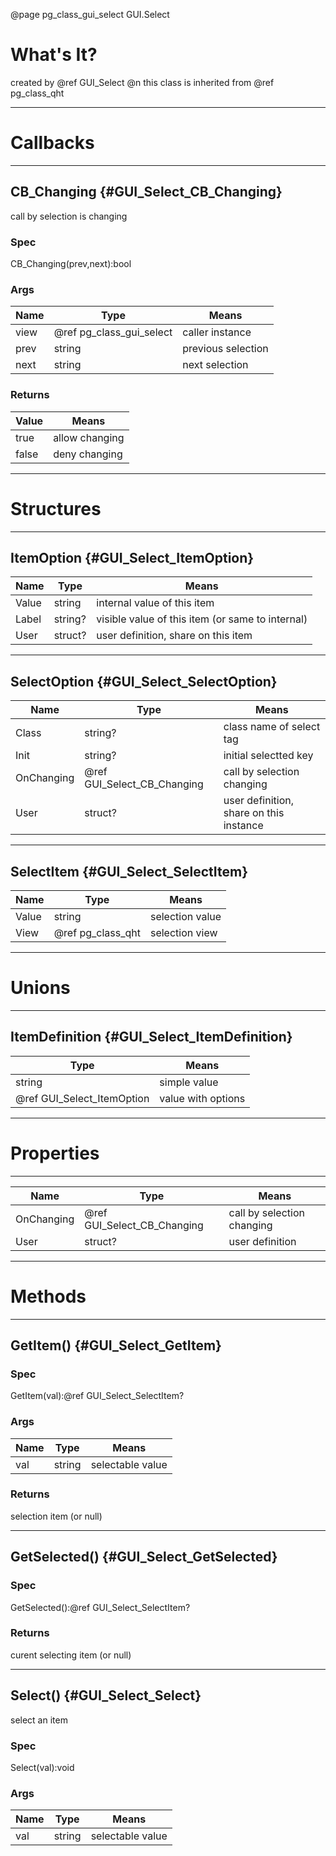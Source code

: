 ﻿@page pg_class_gui_select GUI.Select

# What's It?

created by @ref GUI_Select @n
this class is inherited from @ref pg_class_qht  

-----
# Callbacks

-----
## CB_Changing {#GUI_Select_CB_Changing}

call by selection is changing  

### Spec

CB_Changing(prev,next):bool

### Args

| Name | Type | Means |
|------|------|-------|
| view | @ref pg_class_gui_select | caller instance |
| prev | string | previous selection |
| next | string | next selection |

### Returns

| Value | Means |
|-------|-------|
| true | allow changing |
| false | deny changing |

-----
# Structures

-----
## ItemOption {#GUI_Select_ItemOption}

| Name | Type | Means |
|------|------|-------|
| Value | string | internal value of this item |
| Label | string? | visible value of this item (or same to internal) |
| User | struct? | user definition, share on this item |

-----
## SelectOption {#GUI_Select_SelectOption}

| Name | Type | Means |
|------|------|-------|
| Class | string? | class name of select tag |
| Init | string? | initial selectted key |
| OnChanging | @ref GUI_Select_CB_Changing | call by selection changing |
| User | struct? | user definition, share on this instance |

-----
## SelectItem {#GUI_Select_SelectItem}

| Name | Type | Means |
|------|------|-------|
| Value | string | selection value |
| View | @ref pg_class_qht | selection view |

-----
# Unions

-----
## ItemDefinition {#GUI_Select_ItemDefinition}

| Type | Means |
|------|-------|
| string | simple value |
| @ref GUI_Select_ItemOption | value with options |

-----
# Properties

-----

| Name | Type | Means |
|------|------|-------|
| OnChanging | @ref GUI_Select_CB_Changing | call by selection changing |
| User | struct? | user definition |

-----
# Methods

-----
## GetItem() {#GUI_Select_GetItem}

### Spec

GetItem(val):@ref GUI_Select_SelectItem?

### Args

| Name | Type | Means |
|------|------|-------|
| val | string | selectable value |

### Returns

selection item (or null)

-----
## GetSelected() {#GUI_Select_GetSelected}

### Spec

GetSelected():@ref GUI_Select_SelectItem?

### Returns

curent selecting item (or null)

-----
## Select() {#GUI_Select_Select}

select an item  

### Spec

Select(val):void

### Args

| Name | Type | Means |
|------|------|-------|
| val | string | selectable value |
